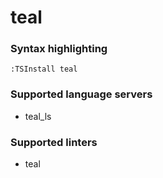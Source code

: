 # teal

### Syntax highlighting

```vim
:TSInstall teal
```

### Supported language servers

- teal_ls

### Supported linters

- teal
